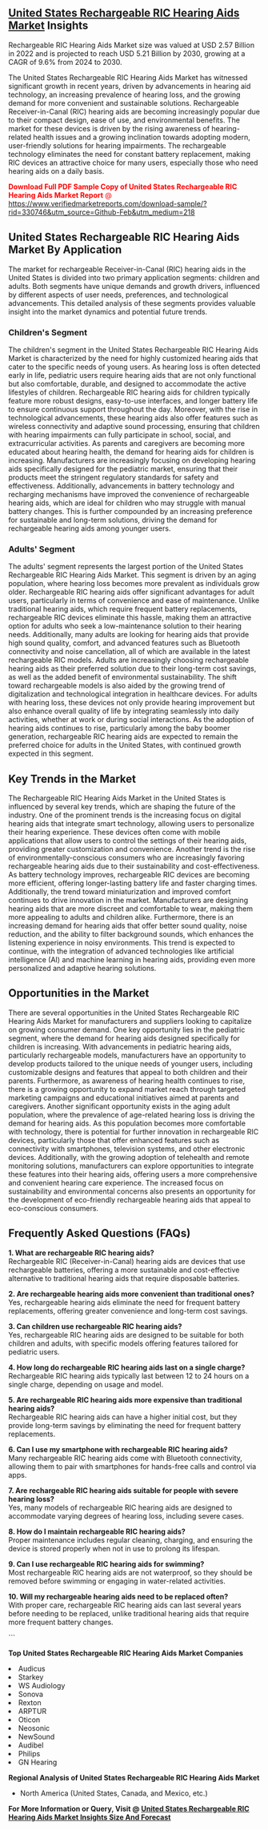 <h2><a href="https://www.verifiedmarketreports.com/download-sample/?rid=330746&amp;utm_source=Github-Feb&amp;utm_medium=218" target="_blank">United States Rechargeable RIC Hearing Aids Market</a> Insights</h2><p>Rechargeable RIC Hearing Aids Market size was valued at USD 2.57 Billion in 2022 and is projected to reach USD 5.21 Billion by 2030, growing at a CAGR of 9.6% from 2024 to 2030.</p><p> <p>The United States Rechargeable RIC Hearing Aids Market has witnessed significant growth in recent years, driven by advancements in hearing aid technology, an increasing prevalence of hearing loss, and the growing demand for more convenient and sustainable solutions. Rechargeable Receiver-in-Canal (RIC) hearing aids are becoming increasingly popular due to their compact design, ease of use, and environmental benefits. The market for these devices is driven by the rising awareness of hearing-related health issues and a growing inclination towards adopting modern, user-friendly solutions for hearing impairments. The rechargeable technology eliminates the need for constant battery replacement, making RIC devices an attractive choice for many users, especially those who need hearing aids on a daily basis. <p><span class=""><span style="color: #ff0000;"><strong>Download Full PDF Sample Copy of United States Rechargeable RIC Hearing Aids Market Report</strong> @ </span><a href="https://www.verifiedmarketreports.com/download-sample/?rid=330746&amp;utm_source=Github-Feb&amp;utm_medium=218" target="_blank">https://www.verifiedmarketreports.com/download-sample/?rid=330746&amp;utm_source=Github-Feb&amp;utm_medium=218</a></span></p></p> <h2>United States Rechargeable RIC Hearing Aids Market By Application</h2> <p>The market for rechargeable Receiver-in-Canal (RIC) hearing aids in the United States is divided into two primary application segments: children and adults. Both segments have unique demands and growth drivers, influenced by different aspects of user needs, preferences, and technological advancements. This detailed analysis of these segments provides valuable insight into the market dynamics and potential future trends.</p> <h3>Children's Segment</h3> <p>The children's segment in the United States Rechargeable RIC Hearing Aids Market is characterized by the need for highly customized hearing aids that cater to the specific needs of young users. As hearing loss is often detected early in life, pediatric users require hearing aids that are not only functional but also comfortable, durable, and designed to accommodate the active lifestyles of children. Rechargeable RIC hearing aids for children typically feature more robust designs, easy-to-use interfaces, and longer battery life to ensure continuous support throughout the day. Moreover, with the rise in technological advancements, these hearing aids also offer features such as wireless connectivity and adaptive sound processing, ensuring that children with hearing impairments can fully participate in school, social, and extracurricular activities. As parents and caregivers are becoming more educated about hearing health, the demand for hearing aids for children is increasing. Manufacturers are increasingly focusing on developing hearing aids specifically designed for the pediatric market, ensuring that their products meet the stringent regulatory standards for safety and effectiveness. Additionally, advancements in battery technology and recharging mechanisms have improved the convenience of rechargeable hearing aids, which are ideal for children who may struggle with manual battery changes. This is further compounded by an increasing preference for sustainable and long-term solutions, driving the demand for rechargeable hearing aids among younger users.</p> <h3>Adults' Segment</h3> <p>The adults' segment represents the largest portion of the United States Rechargeable RIC Hearing Aids Market. This segment is driven by an aging population, where hearing loss becomes more prevalent as individuals grow older. Rechargeable RIC hearing aids offer significant advantages for adult users, particularly in terms of convenience and ease of maintenance. Unlike traditional hearing aids, which require frequent battery replacements, rechargeable RIC devices eliminate this hassle, making them an attractive option for adults who seek a low-maintenance solution to their hearing needs. Additionally, many adults are looking for hearing aids that provide high sound quality, comfort, and advanced features such as Bluetooth connectivity and noise cancellation, all of which are available in the latest rechargeable RIC models. Adults are increasingly choosing rechargeable hearing aids as their preferred solution due to their long-term cost savings, as well as the added benefit of environmental sustainability. The shift toward rechargeable models is also aided by the growing trend of digitalization and technological integration in healthcare devices. For adults with hearing loss, these devices not only provide hearing improvement but also enhance overall quality of life by integrating seamlessly into daily activities, whether at work or during social interactions. As the adoption of hearing aids continues to rise, particularly among the baby boomer generation, rechargeable RIC hearing aids are expected to remain the preferred choice for adults in the United States, with continued growth expected in this segment.</p> <h2>Key Trends in the Market</h2> <p>The Rechargeable RIC Hearing Aids Market in the United States is influenced by several key trends, which are shaping the future of the industry. One of the prominent trends is the increasing focus on digital hearing aids that integrate smart technology, allowing users to personalize their hearing experience. These devices often come with mobile applications that allow users to control the settings of their hearing aids, providing greater customization and convenience. Another trend is the rise of environmentally-conscious consumers who are increasingly favoring rechargeable hearing aids due to their sustainability and cost-effectiveness. As battery technology improves, rechargeable RIC devices are becoming more efficient, offering longer-lasting battery life and faster charging times. Additionally, the trend toward miniaturization and improved comfort continues to drive innovation in the market. Manufacturers are designing hearing aids that are more discreet and comfortable to wear, making them more appealing to adults and children alike. Furthermore, there is an increasing demand for hearing aids that offer better sound quality, noise reduction, and the ability to filter background sounds, which enhances the listening experience in noisy environments. This trend is expected to continue, with the integration of advanced technologies like artificial intelligence (AI) and machine learning in hearing aids, providing even more personalized and adaptive hearing solutions.</p> <h2>Opportunities in the Market</h2> <p>There are several opportunities in the United States Rechargeable RIC Hearing Aids Market for manufacturers and suppliers looking to capitalize on growing consumer demand. One key opportunity lies in the pediatric segment, where the demand for hearing aids designed specifically for children is increasing. With advancements in pediatric hearing aids, particularly rechargeable models, manufacturers have an opportunity to develop products tailored to the unique needs of younger users, including customizable designs and features that appeal to both children and their parents. Furthermore, as awareness of hearing health continues to rise, there is a growing opportunity to expand market reach through targeted marketing campaigns and educational initiatives aimed at parents and caregivers. Another significant opportunity exists in the aging adult population, where the prevalence of age-related hearing loss is driving the demand for hearing aids. As this population becomes more comfortable with technology, there is potential for further innovation in rechargeable RIC devices, particularly those that offer enhanced features such as connectivity with smartphones, television systems, and other electronic devices. Additionally, with the growing adoption of telehealth and remote monitoring solutions, manufacturers can explore opportunities to integrate these features into their hearing aids, offering users a more comprehensive and convenient hearing care experience. The increased focus on sustainability and environmental concerns also presents an opportunity for the development of eco-friendly rechargeable hearing aids that appeal to eco-conscious consumers.</p> <h2>Frequently Asked Questions (FAQs)</h2> <p><b>1. What are rechargeable RIC hearing aids?</b><br>Rechargeable RIC (Receiver-in-Canal) hearing aids are devices that use rechargeable batteries, offering a more sustainable and cost-effective alternative to traditional hearing aids that require disposable batteries.</p> <p><b>2. Are rechargeable hearing aids more convenient than traditional ones?</b><br>Yes, rechargeable hearing aids eliminate the need for frequent battery replacements, offering greater convenience and long-term cost savings.</p> <p><b>3. Can children use rechargeable RIC hearing aids?</b><br>Yes, rechargeable RIC hearing aids are designed to be suitable for both children and adults, with specific models offering features tailored for pediatric users.</p> <p><b>4. How long do rechargeable RIC hearing aids last on a single charge?</b><br>Rechargeable RIC hearing aids typically last between 12 to 24 hours on a single charge, depending on usage and model.</p> <p><b>5. Are rechargeable RIC hearing aids more expensive than traditional hearing aids?</b><br>Rechargeable RIC hearing aids can have a higher initial cost, but they provide long-term savings by eliminating the need for frequent battery replacements.</p> <p><b>6. Can I use my smartphone with rechargeable RIC hearing aids?</b><br>Many rechargeable RIC hearing aids come with Bluetooth connectivity, allowing them to pair with smartphones for hands-free calls and control via apps.</p> <p><b>7. Are rechargeable RIC hearing aids suitable for people with severe hearing loss?</b><br>Yes, many models of rechargeable RIC hearing aids are designed to accommodate varying degrees of hearing loss, including severe cases.</p> <p><b>8. How do I maintain rechargeable RIC hearing aids?</b><br>Proper maintenance includes regular cleaning, charging, and ensuring the device is stored properly when not in use to prolong its lifespan.</p> <p><b>9. Can I use rechargeable RIC hearing aids for swimming?</b><br>Most rechargeable RIC hearing aids are not waterproof, so they should be removed before swimming or engaging in water-related activities.</p> <p><b>10. Will my rechargeable hearing aids need to be replaced often?</b><br>With proper care, rechargeable RIC hearing aids can last several years before needing to be replaced, unlike traditional hearing aids that require more frequent battery changes.</p> ```</p><p><strong>Top United States Rechargeable RIC Hearing Aids Market Companies</strong></p><div data-test-id=""><p><li>Audicus</li><li> Starkey</li><li> WS Audiology</li><li> Sonova</li><li> Rexton</li><li> ARPTUR</li><li> Oticon</li><li> Neosonic</li><li> NewSound</li><li> Audibel</li><li> Philips</li><li> GN Hearing</li></p><div><strong>Regional Analysis of&nbsp;United States Rechargeable RIC Hearing Aids Market</strong></div><ul><li dir="ltr"><p dir="ltr">North America&nbsp;(United States, Canada, and Mexico, etc.)</p></li></ul><p><strong>For More Information or Query, Visit @&nbsp;</strong><strong><a href="https://www.verifiedmarketreports.com/product/rechargeable-ric-hearing-aids-market/?utm_source=Github-Feb&amp;utm_medium=218" target="_blank">United States Rechargeable RIC Hearing Aids Market Insights Size And Forecast</a></strong></p></div>
